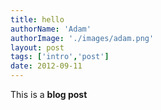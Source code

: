 ```yaml
---
title: hello
authorName: 'Adam'
authorImage: './images/adam.png'
layout: post
tags: ['intro','post']
date: 2012-09-11
---
```


This is a **blog post**
